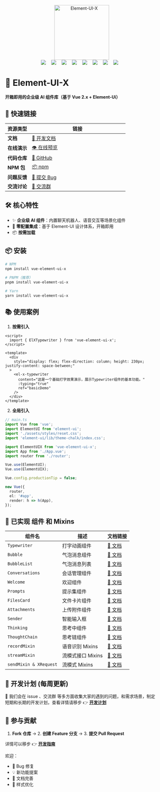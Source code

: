 <div align="center">
  <a href="https://element-ui-x.com/">
    <img src="./src/.vuepress/public/images/logo.png" alt="Element-UI-X" width="180" class="logo" />
  </a>
</div>

<div align="center">
<img src="/demo/demo.png"  />&emsp;
<img src="/demo/demo1.png"  />&emsp;
<img src="/demo/demo2.png"  />&emsp;
<img src="/demo/demo3.png"  />&emsp;
<img src="/demo/demo4.png"  />&emsp;
<img src="/demo/demo5.png"  />&emsp;
<img src="/demo/demo6.png"  />&emsp;
<img src="/demo/demo7.png"  />&emsp;

</div>

# 🚀 Element-UI-X

**开箱即用的企业级 AI 组件库（基于 Vue 2.x + Element-Ui）**

## 📢 快速链接

| 资源类型     | <div style="width: 300px;" >链接</div>                         |
| ------------ | -------------------------------------------------------------- |
| **文档**     | [📖 开发文档](https://element-ui-x.com/)                       |
| **在线演示** | [👁️ 在线预览](https://demo.element-ui-x.com)                   |
| **代码仓库** | [🐙 GitHub](https://github.com/worryzyy/element-ui-x)          |
| **NPM 包**   | [📦 npm](https://www.npmjs.com/package/vue-element-ui-x)       |
| **问题反馈** | [🐛 提交 Bug](https://github.com/worryzyy/element-ui-x/issues) |
| **交流讨论** | [🐒 交流群]()                                                  |

## 🛠️ 核心特性

- ✨ **企业级 AI 组件**：内置聊天机器人、语音交互等场景化组件
- 🚀 **零配置集成**：基于 Element-UI 设计体系，开箱即用
- 📦 **按需加载**

## 📦 安装

```bash
# NPM
npm install vue-element-ui-x

# PNPM（推荐）
pnpm install vue-element-ui-x

# Yarn
yarn install vue-element-ui-x

```

## 📚 使用案例

1. **按需引入**

```vue
<script>
  import { ElXTypewriter } from 'vue-element-ui-x';
</script>

<template>
  <div
    style="display: flex; flex-direction: column; height: 230px; justify-content: space-between;"
  >
    <el-x-typewriter
      content="这是一个基础打字效果演示，展示Typewriter组件的基本功能。"
      :typing="true"
      ref="basicDemo"
    />
  </div>
</template>
```

2. **全局引入**

```ts
// main.ts
import Vue from 'vue';
import ElementUI from 'element-ui';
import './assets/styles/reset.css';
import 'element-ui/lib/theme-chalk/index.css';

import ElementUIX from 'vue-element-ui-x';
import App from './App.vue';
import router from './router';

Vue.use(ElementUI);
Vue.use(ElementUIX);

Vue.config.productionTip = false;

new Vue({
  router,
  el: '#app',
  render: h => h(App),
});
```

## 🌟 已实现 组件 和 Mixins

| 组件名                 | 描述              | 文档链接                                                          |
| ---------------------- | ----------------- | ----------------------------------------------------------------- |
| `Typewriter`           | 打字动画组件      | [📄 文档](https://element-ui-x.com/components/typewriter.html)    |
| `Bubble`               | 气泡消息组件      | [📄 文档](https://element-ui-x.com/components/bubble.html)        |
| `BubbleList`           | 气泡消息列表      | [📄 文档](https://element-ui-x.com/components/bubbleList.html)    |
| `Conversations`        | 会话管理组件      | [📄 文档](https://element-ui-x.com/components/conversations.html) |
| `Welcome`              | 欢迎组件          | [📄 文档](https://element-ui-x.com/components/welcome.html)       |
| `Prompts `             | 提示集组件        | [📄 文档](https://element-ui-x.com/components/prompts.html)       |
| `FilesCard`            | 文件卡片组件      | [📄 文档](https://element-ui-x.com/components/filesCard.html)     |
| `Attachments`          | 上传附件组件      | [📄 文档](https://element-ui-x.com/components/attachments.html)   |
| `Sender`               | 智能输入框        | [📄 文档](https://element-ui-x.com/components/sender.html)        |
| `Thinking`             | 思考中组件        | [📄 文档](https://element-ui-x.com/components/thinking.html)      |
| `ThoughtChain`         | 思考链组件        | [📄 文档](https://element-ui-x.com/components/thoughtChain.html)  |
| `recordMixin`          | 语音识别 Mixins   | [📄 文档](https://element-ui-x.com/components/record-mixins.html) |
| `streamMixin`          | 流模式接口 Mixins | [📄 文档](https://element-ui-x.com/components/stream-mixins.html) |
| `sendMixin & XRequest` | 流模式 Mixins     | [📄 文档](https://element-ui-x.com/components/send-mixins.html)   |

## 🎯 开发计划 (每周更新)

🎀 我们会在 issue 、交流群 等多方面收集大家的遇到的问题，和需求场景，制定短期和长期的开发计划，查看详情请移步 👉 **[开发计划](https://element-ui-x.com/roadmap.html)**

## 🤝 参与贡献

1. **Fork 仓库** → 2. **创建 Feature 分支** → 3. **提交 Pull Request**

详情可以移步 👉 **[开发指南](https://element-ui-x.com/guide/installation.html)**

欢迎：

- 🐛 Bug 修复
- 💡 新功能提案
- 📝 文档完善
- 🎨 样式优化
